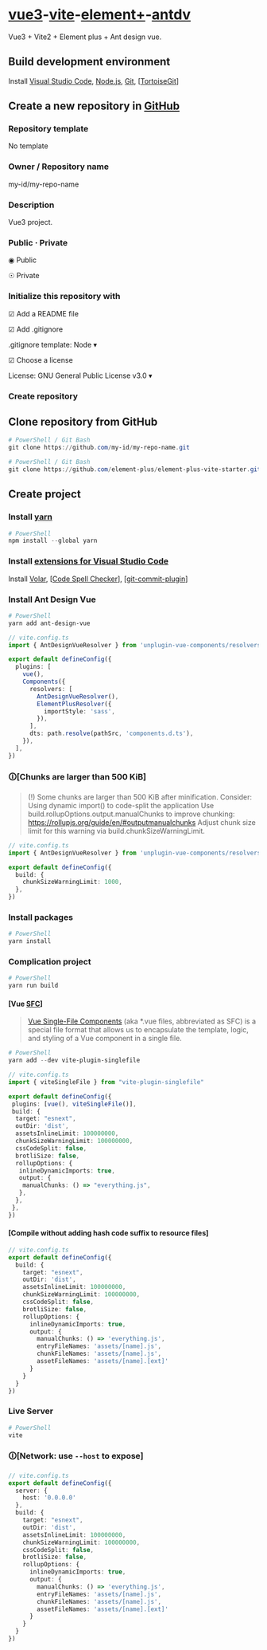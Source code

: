 # [vue3](https://vuejs.org/guide/introduction.html)-[vite](https://vitejs.dev/guide/)-[element+](https://element-plus.org/en-US/)-[antdv](https://www.antdv.com/)

Vue3 + Vite2 + Element plus + Ant design vue.

## Build development environment

Install [Visual Studio Code](https://code.visualstudio.com/Download), [Node.js](https://nodejs.org/zh-cn/download/), [Git](https://git-scm.com/downloads), [[TortoiseGit](https://tortoisegit.org/download/)]

## Create a new repository in [GitHub](https://github.com/new)

### Repository template

No template

### Owner / Repository name

my-id/my-repo-name

### Description

Vue3 project.

### Public · Private

◉ Public

☉ Private

### Initialize this repository with

☑ Add a README file

☑ Add .gitignore

.gitignore template: Node ▾

☑ Choose a license

License: GNU General Public License v3.0 ▾

### Create repository

## Clone repository from GitHub

```PowerShell / Git Bash
# PowerShell / Git Bash
git clone https://github.com/my-id/my-repo-name.git
```

```PowerShell / Git Bash
# PowerShell / Git Bash
git clone https://github.com/element-plus/element-plus-vite-starter.git
```

## Create project

### Install [yarn](https://classic.yarnpkg.com/lang/en/docs/)

```PowerShell
# PowerShell
npm install --global yarn
```

### Install [extensions for Visual Studio Code](https://marketplace.visualstudio.com/vscode)

Install [Volar](https://marketplace.visualstudio.com/items?itemName=johnsoncodehk.volar), [[Code Spell Checker](https://marketplace.visualstudio.com/items?itemName=streetsidesoftware.code-spell-checker)], [[git-commit-plugin](https://marketplace.visualstudio.com/items?itemName=redjue.git-commit-plugin)]

### Install Ant Design Vue

```PowerShell
# PowerShell
yarn add ant-design-vue
```

```TypeScript
// vite.config.ts
import { AntDesignVueResolver } from 'unplugin-vue-components/resolvers'

export default defineConfig({
  plugins: [
    vue(),
    Components({
      resolvers: [
        AntDesignVueResolver(),
        ElementPlusResolver({
          importStyle: 'sass',
        }),
      ],
      dts: path.resolve(pathSrc, 'components.d.ts'),
    }),
  ],
})
```

### 🛈[Chunks are larger than 500 KiB]

> (!) Some chunks are larger than 500 KiB after minification. Consider:
> Using dynamic import() to code-split the application
> Use build.rollupOptions.output.manualChunks to improve chunking: <https://rollupjs.org/guide/en/#outputmanualchunks>
> Adjust chunk size limit for this warning via build.chunkSizeWarningLimit.

```TypeScript
// vite.config.ts
import { AntDesignVueResolver } from 'unplugin-vue-components/resolvers'

export default defineConfig({
  build: {
    chunkSizeWarningLimit: 1000,
  },
})
```

### Install packages

```PowerShell
# PowerShell
yarn install
```

### Complication project

```PowerShell
# PowerShell
yarn run build
```

#### [Vue [SFC](https://vuejs.org/guide/scaling-up/sfc.html)]

> [Vue Single-File Components](https://www.npmjs.com/package/vite-plugin-singlefile) (aka *.vue files, abbreviated as SFC) is a special file format that allows us to encapsulate the template, logic, and styling of a Vue component in a single file.

```PowerShell
# PowerShell
yarn add --dev vite-plugin-singlefile
```

```TypeScript
// vite.config.ts
import { viteSingleFile } from "vite-plugin-singlefile"

export default defineConfig({
 plugins: [vue(), viteSingleFile()],
 build: {
  target: "esnext",
  outDir: 'dist',
  assetsInlineLimit: 100000000,
  chunkSizeWarningLimit: 100000000,
  cssCodeSplit: false,
  brotliSize: false,
  rollupOptions: {
   inlineDynamicImports: true,
   output: {
    manualChunks: () => "everything.js",
   },
  },
 },
})
```

#### [Compile without adding hash code suffix to resource files]

```TypeScript
// vite.config.ts
export default defineConfig({
  build: {
    target: "esnext",
    outDir: 'dist',
    assetsInlineLimit: 100000000,
    chunkSizeWarningLimit: 100000000,
    cssCodeSplit: false,
    brotliSize: false,
    rollupOptions: {
      inlineDynamicImports: true,
      output: {
        manualChunks: () => 'everything.js',
        entryFileNames: 'assets/[name].js',
        chunkFileNames: 'assets/[name].js',
        assetFileNames: 'assets/[name].[ext]'
      }
    }
  }
})
```

### Live Server

```PowerShell
# PowerShell
vite
```

### 🛈[Network: use `--host` to expose]

```TypeScript
// vite.config.ts
export default defineConfig({
  server: {
    host: '0.0.0.0'
  },
  build: {
    target: "esnext",
    outDir: 'dist',
    assetsInlineLimit: 100000000,
    chunkSizeWarningLimit: 100000000,
    cssCodeSplit: false,
    brotliSize: false,
    rollupOptions: {
      inlineDynamicImports: true,
      output: {
        manualChunks: () => 'everything.js',
        entryFileNames: 'assets/[name].js',
        chunkFileNames: 'assets/[name].js',
        assetFileNames: 'assets/[name].[ext]'
      }
    }
  }
})
```
